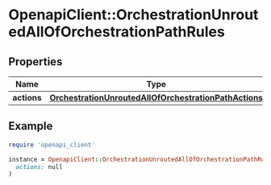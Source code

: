 # OpenapiClient::OrchestrationUnroutedAllOfOrchestrationPathRules

## Properties

| Name | Type | Description | Notes |
| ---- | ---- | ----------- | ----- |
| **actions** | [**OrchestrationUnroutedAllOfOrchestrationPathActions**](OrchestrationUnroutedAllOfOrchestrationPathActions.md) |  | [optional] |

## Example

```ruby
require 'openapi_client'

instance = OpenapiClient::OrchestrationUnroutedAllOfOrchestrationPathRules.new(
  actions: null
)
```

